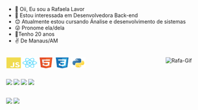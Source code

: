 - 👋 Oii, Eu sou a Rafaela Lavor
- 👀 Estou interessada em Desenvolvedora Back-end
- 😊 Atualmente estou cursando Ánalise e desenvolvimento de sistemas
- 😜 Pronome ela/dela
- 🎉Tenho 20 anos
- ✌ De Manaus/AM


<div style="display: inline_block"><br>
  <img align="center" alt="Rafa-Js" height="30" width="40" src="https://raw.githubusercontent.com/devicons/devicon/master/icons/javascript/javascript-plain.svg">
  <img align="center" alt="Rafa-React" height="30" width="40" src="https://raw.githubusercontent.com/devicons/devicon/master/icons/react/react-original.svg">
  <img align="center" alt="Rafa-HTML" height="30" width="40" src="https://raw.githubusercontent.com/devicons/devicon/master/icons/html5/html5-original.svg">
  <img align="center" alt="Rafa-CSS" height="30" width="40" src="https://raw.githubusercontent.com/devicons/devicon/master/icons/css3/css3-original.svg">
  <img align="center" alt="Rafa-Python" height="30" width="40" src="https://raw.githubusercontent.com/devicons/devicon/master/icons/python/python-original.svg">
  <img align="right" height="180em" alt="Rafa-Gif" src="https://media.giphy.com/media/v1.Y2lkPTc5MGI3NjExdXJ0NXJ0Nmoycm8yajl1MGk5NjI0YWxxZG54MHRwM2RqOW5pOTExeSZlcD12MV9pbnRlcm5hbF9naWZfYnlfaWQmY3Q9Zw/icDNVlf4ySfSHFHzMh/giphy.gif">
</div>
  
  ##
 
<div> 
  <a href="https://www.instagram.com/ra.fa.y/" target="_blank"><img src="https://img.shields.io/badge/-Instagram-%23E4405F?style=for-the-badge&logo=instagram&logoColor=white" target="_blank"></a>
 	<a href="https://www.twitch.tv/y4nkler" target="_blank"><img src="https://img.shields.io/badge/Twitch-9146FF?style=for-the-badge&logo=twitch&logoColor=white" target="_blank"></a> 
  <a href = "mailto:adria.santos.lavor@gmail.com"><img src="https://img.shields.io/badge/-Gmail-%23333?style=for-the-badge&logo=gmail&logoColor=white" target="_blank"></a>
  <a href="https://www.linkedin.com/in/%C3%A1dria-rafaela-lavor-b094bb261/" target="_blank"><img src="https://img.shields.io/badge/-LinkedIn-%230077B5?style=for-the-badge&logo=linkedin&logoColor=white" target="_blank"></a> 
</div>

  ##

<div>
  <img align="center" height="150em" src="https://github-readme-stats.vercel.app/api?username=RafaelaLavor&theme=tokyonight&show_icons=true&hide_border=false&count_private=true">
  <img align="center" height="150em" src="https://github-readme-stats.vercel.app/api/top-langs/?username=RafaelaLavor&theme=tokyonight&show_icons=true&hide_border=false&layout=compact">
  
</div>
